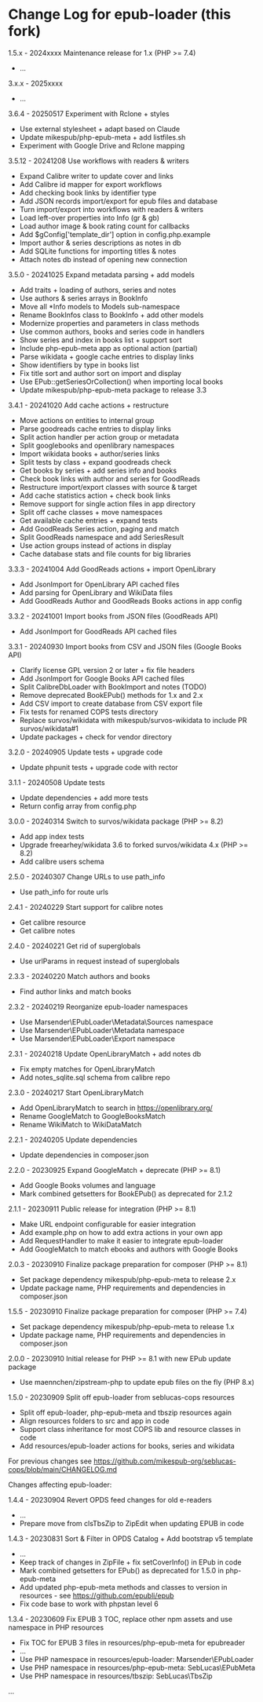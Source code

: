 # Change Log for epub-loader (this fork)

1.5.x - 2024xxxx Maintenance release for 1.x (PHP >= 7.4)
  * ...

3.x.x - 2025xxxx
  * ...

3.6.4 - 20250517 Experiment with Rclone + styles
  * Use external stylesheet + adapt based on Claude
  * Update mikespub/php-epub-meta + add listfiles.sh
  * Experiment with Google Drive and Rclone mapping

3.5.12 - 20241208 Use workflows with readers & writers
  * Expand Calibre writer to update cover and links
  * Add Calibre id mapper for export workflows
  * Add checking book links by identifier type
  * Add JSON records import/export for epub files and database
  * Turn import/export into workflows with readers & writers
  * Load left-over properties into Info (gr & gb)
  * Load author image & book rating count for callbacks
  * Add $gConfig['template_dir'] option in config.php.example
  * Import author & series descriptions as notes in db
  * Add SQLite functions for importing titles & notes
  * Attach notes db instead of opening new connection

3.5.0 - 20241025 Expand metadata parsing + add models
  * Add traits + loading of authors, series and notes
  * Use authors & series arrays in BookInfo
  * Move all *Info models to Models sub-namespace
  * Rename BookInfos class to BookInfo + add other models
  * Modernize properties and parameters in class methods
  * Use common authors, books and series code in handlers
  * Show series and index in books list + support sort
  * Include php-epub-meta app as optional action (partial)
  * Parse wikidata + google cache entries to display links
  * Show identifiers by type in books list
  * Fix title sort and author sort on import and display
  * Use EPub::getSeriesOrCollection() when importing local books
  * Update mikespub/php-epub-meta package to release 3.3

3.4.1 - 20241020 Add cache actions + restructure
  * Move actions on entities to internal group
  * Parse goodreads cache entries to display links
  * Split action handler per action group or metadata
  * Split googlebooks and openlibrary namespaces
  * Import wikidata books + author/series links
  * Split tests by class + expand goodreads check
  * Get books by series + add series info and books
  * Check book links with author and series for GoodReads
  * Restructure import/export classes with source & target
  * Add cache statistics action + check book links
  * Remove support for single action files in app directory
  * Split off cache classes + move namespaces
  * Get available cache entries + expand tests
  * Add GoodReads Series action, paging and match
  * Split GoodReads namespace and add SeriesResult
  * Use action groups instead of actions in display
  * Cache database stats and file counts for big libraries

3.3.3 - 20241004 Add GoodReads actions + import OpenLibrary
  * Add JsonImport for OpenLibrary API cached files
  * Add parsing for OpenLibrary and WikiData files
  * Add GoodReads Author and GoodReads Books actions in app config

3.3.2 - 20241001 Import books from JSON files (GoodReads API)
  * Add JsonImport for GoodReads API cached files

3.3.1 - 20240930 Import books from CSV and JSON files (Google Books API)
  * Clarify license GPL version 2 or later + fix file headers
  * Add JsonImport for Google Books API cached files
  * Split CalibreDbLoader with BookImport and notes (TODO)
  * Remove deprecated BookEPub() methods for 1.x and 2.x
  * Add CSV import to create database from CSV export file
  * Fix tests for renamed COPS tests directory
  * Replace survos/wikidata with mikespub/survos-wikidata to include PR survos/wikidata#1
  * Update packages + check for vendor directory

3.2.0 - 20240905 Update tests + upgrade code
  * Update phpunit tests + upgrade code with rector

3.1.1 - 20240508 Update tests
  * Update dependencies + add more tests
  * Return config array from config.php

3.0.0 - 20240314 Switch to survos/wikidata package (PHP >= 8.2)
  * Add app index tests
  * Upgrade freearhey/wikidata 3.6 to forked survos/wikidata 4.x (PHP >= 8.2)
  * Add calibre users schema

2.5.0 - 20240307 Change URLs to use path_info
  * Use path_info for route urls

2.4.1 - 20240229 Start support for calibre notes
  * Get calibre resource
  * Get calibre notes

2.4.0 - 20240221 Get rid of superglobals
  * Use urlParams in request instead of superglobals

2.3.3 - 20240220 Match authors and books
  * Find author links and match books

2.3.2 - 20240219 Reorganize epub-loader namespaces
  * Use Marsender\EPubLoader\Metadata\Sources namespace
  * Use Marsender\EPubLoader\Metadata namespace
  * Use Marsender\EPubLoader\Export namespace

2.3.1 - 20240218 Update OpenLibraryMatch + add notes db
  * Fix empty matches for OpenLibraryMatch
  * Add notes_sqlite.sql schema from calibre repo

2.3.0 - 20240217 Start OpenLibraryMatch
  * Add OpenLibraryMatch to search in https://openlibrary.org/
  * Rename GoogleMatch to GoogleBooksMatch
  * Rename WikiMatch to WikiDataMatch

2.2.1 - 20240205 Update dependencies
  * Update dependencies in composer.json

2.2.0 - 20230925 Expand GoogleMatch + deprecate  (PHP >= 8.1)
  * Add Google Books volumes and language
  * Mark combined getsetters for BookEPub() as deprecated for 2.1.2

2.1.1 - 20230911 Public release for integration (PHP >= 8.1)
  * Make URL endpoint configurable for easier integration
  * Add example.php on how to add extra actions in your own app
  * Add RequestHandler to make it easier to integrate epub-loader
  * Add GoogleMatch to match ebooks and authors with Google Books

2.0.3 - 20230910 Finalize package preparation for composer (PHP >= 8.1)
  * Set package dependency mikespub/php-epub-meta to release 2.x
  * Update package name, PHP requirements and dependencies in composer.json

1.5.5 - 20230910 Finalize package preparation for composer (PHP >= 7.4)
  * Set package dependency mikespub/php-epub-meta to release 1.x
  * Update package name, PHP requirements and dependencies in composer.json

2.0.0 - 20230910 Initial release for PHP >= 8.1 with new EPub update package
  * Use maennchen/zipstream-php to update epub files on the fly (PHP 8.x)

1.5.0 - 20230909 Split off epub-loader from seblucas-cops resources
  * Split off epub-loader, php-epub-meta and tbszip resources again
  * Align resources folders to src and app in code
  * Support class inheritance for most COPS lib and resource classes in code
  * Add resources/epub-loader actions for books, series and wikidata

For previous changes see https://github.com/mikespub-org/seblucas-cops/blob/main/CHANGELOG.md

Changes affecting epub-loader:

1.4.4 - 20230904 Revert OPDS feed changes for old e-readers
  * ...
  * Prepare move from clsTbsZip to ZipEdit when updating EPUB in code

1.4.3 - 20230831 Sort & Filter in OPDS Catalog + Add bootstrap v5 template
  * ...
  * Keep track of changes in ZipFile + fix setCoverInfo() in EPub in code
  * Mark combined getsetters for EPub() as deprecated for 1.5.0 in php-epub-meta
  * Add updated php-epub-meta methods and classes to version in resources - see https://github.com/epubli/epub
  * Fix code base to work with phpstan level 6

1.3.4 - 20230609 Fix EPUB 3 TOC, replace other npm assets and use namespace in PHP resources
  * Fix TOC for EPUB 3 files in resources/php-epub-meta for epubreader
  * ...
  * Use PHP namespace in resources/epub-loader: Marsender\EPubLoader
  * Use PHP namespace in resources/php-epub-meta: SebLucas\EPubMeta
  * Use PHP namespace in resources/tbszip: SebLucas\TbsZip

...

